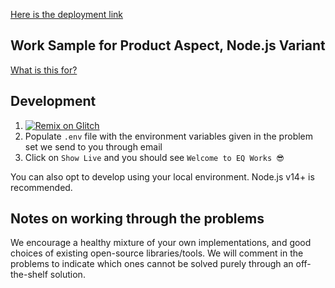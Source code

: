 [Here is the deployment link](https://eqwork.herokuapp.com/)

Work Sample for Product Aspect, Node.js Variant
---

[What is this for?](https://github.com/EQWorks/work-samples#what-is-this)

## Development

1. [![Remix on Glitch](https://cdn.glitch.com/2703baf2-b643-4da7-ab91-7ee2a2d00b5b%2Fremix-button.svg)](https://glitch.com/edit/#!/import/github/EQWorks/ws-product-nodejs)
2. Populate `.env` file with the environment variables given in the problem set we send to you through email
3. Click on `Show Live` and you should see `Welcome to EQ Works 😎`

You can also opt to develop using your local environment. Node.js v14+ is recommended.

## Notes on working through the problems

We encourage a healthy mixture of your own implementations, and good choices of existing open-source libraries/tools. We will comment in the problems to indicate which ones cannot be solved purely through an off-the-shelf solution.

